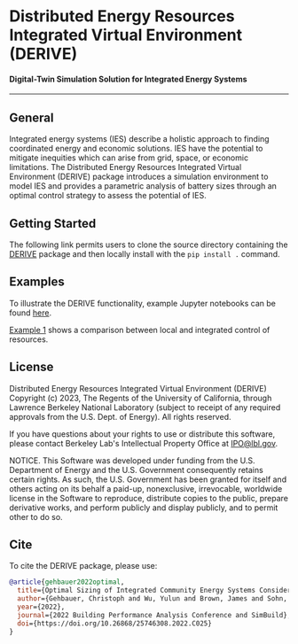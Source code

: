 # Distributed Energy Resources Integrated Virtual Environment (DERIVE)

#### Digital-Twin Simulation Solution for Integrated Energy Systems
----------------------------------------------------------------------------------------

## General
Integrated energy systems (IES) describe a holistic approach to finding coordinated energy and economic solutions. IES have the potential to mitigate inequities which can arise from grid, space, or economic limitations. The Distributed Energy Resources Integrated Virtual Environment (DERIVE) package introduces a simulation environment to model IES and provides a parametric analysis of battery sizes through an optimal control strategy to assess the potential of IES.

## Getting Started
The following link permits users to clone the source directory containing the [DERIVE](https://github.com/LBNL-ETA/DERIVE) package and then locally install with the `pip install .` command.

## Examples
To illustrate the DERIVE functionality, example Jupyter notebooks can be found [here](https://github.com/LBNL-ETA/DERIVE/blob/master/examples/).

[Example 1](https://github.com/LBNL-ETA/DERIVE/blob/master/examples/Simplified%20Local%20vs%20Global%20(MPC).ipynb) shows a comparison between local and integrated control of resources.

## License
Distributed Energy Resources Integrated Virtual Environment (DERIVE) Copyright (c) 2023, The Regents of the University of California, through Lawrence Berkeley National Laboratory (subject to receipt of any required approvals from the U.S. Dept. of Energy). All rights reserved.

If you have questions about your rights to use or distribute this software, please contact Berkeley Lab's Intellectual Property Office at IPO@lbl.gov.

NOTICE. This Software was developed under funding from the U.S. Department of Energy and the U.S. Government consequently retains certain rights. As such, the U.S. Government has been granted for itself and others acting on its behalf a paid-up, nonexclusive, irrevocable, worldwide license in the Software to reproduce, distribute copies to the public, prepare derivative works, and perform publicly and display publicly, and to permit other to do so.

## Cite
To cite the DERIVE package, please use:

```bibtex
@article{gehbauer2022optimal,
  title={Optimal Sizing of Integrated Community Energy Systems Considering Equity Constraints},
  author={Gehbauer, Christoph and Wu, Yulun and Brown, James and Sohn, Michael},
  year={2022},
  journal={2022 Building Performance Analysis Conference and SimBuild},
  doi={https://doi.org/10.26868/25746308.2022.C025}
}
```
